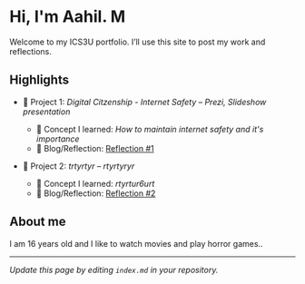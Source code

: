 # Hi, I'm Aahil. M
Welcome to my ICS3U portfolio. I’ll use this site to post my work and reflections.

## Highlights
- 🔧 Project 1: *Digital Citzenship - Internet Safety* – *Prezi, Slideshow presentation*
  - 🧠 Concept I learned: *How to maintain internet safety and it's importance*
  - 📝 Blog/Reflection: [Reflection #1](./posts/first_reflection.md)


- 🔧 Project 2: *trtyrtyr* – *rtyrtyryr*
  - 🧠 Concept I learned: *rtyrtur6urt*
  - 📝 Blog/Reflection: [Reflection #2](./posts/second_reflection.md)
  
## About me
I am 16 years old and I like to watch movies and play horror games..

---
*Update this page by editing `index.md` in your repository.*
